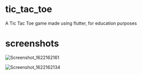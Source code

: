 # tic_tac_toe

A Tic Tac Toe game made using flutter, for education purposes

# screenshots
![Screenshot_1622162161](https://user-images.githubusercontent.com/85039169/120085873-aabbd100-c0d3-11eb-94e8-2d6818f6a492.png)

![Screenshot_1622162134](https://user-images.githubusercontent.com/85039169/120085872-a8f20d80-c0d3-11eb-8473-827ebc5a1d7e.png)
